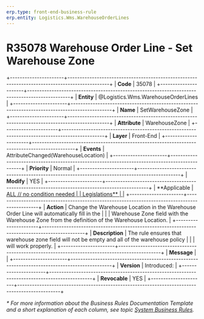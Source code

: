 ```yaml
---
erp.type: front-end-business-rule
erp.entity: Logistics.Wms.WarehouseOrderLines
---
```


# R35078 Warehouse Order Line - Set Warehouse Zone
+----------------------+-----------------------------------------------------------------------------------------------+
| **Code**             | 35078                                                                                         |
+----------------------+-----------------------------------------------------------------------------------------------+
| **Entity**           | @Logistics.Wms.WarehouseOrderLines                                                            |
+----------------------+-----------------------------------------------------------------------------------------------+
| **Name**             | SetWarehouseZonе                                                                              |
+----------------------+-----------------------------------------------------------------------------------------------+
| **Attribute**        | WarehouseZone                                                                                 |
+----------------------+-----------------------------------------------------------------------------------------------+
| **Layer**            | Front-End                                                                                     |
+----------------------+-----------------------------------------------------------------------------------------------+
| **Events**           | AttributeChanged(WarehouseLocation)                                                           |
+----------------------+-----------------------------------------------------------------------------------------------+
| **Priority**         | Normal                                                                                        |
+----------------------+-----------------------------------------------------------------------------------------------+
| **Modify**           | YES                                                                                           |
+----------------------+-----------------------------------------------------------------------------------------------+
| **Applicable         | [ALL // no condition needed                                                                   |
| Legislations**       | ](xref:applicable-legislations)                                                               |
+----------------------+-----------------------------------------------------------------------------------------------+
| **Action**           | Change the Warehouse Location in the Warehouse Order Line will automatically fill in the      |
|                      | Warehouse Zone field with the Warehouse Zone from the definition of the Warehouse Location.   |
+----------------------+-----------------------------------------------------------------------------------------------+
| **Description**      | The rule ensures that warehouse zone field will not be empty and all of the warehouse policy  |
|                      | will work properly.                                                                           |
+----------------------+-----------------------------------------------------------------------------------------------+
| **Message**          |                                                                                               |
+----------------------+-----------------------------------------------------------------------------------------------+
| **Version**          | Introduced:                                                                                   |
+----------------------+-----------------------------------------------------------------------------------------------+
| **Revocable**        | YES                                                                                           |
+----------------------+-----------------------------------------------------------------------------------------------+

*\* For more information about the Business Rules Documentation Template and a short explanation of each column, see
topic [System Business Rules](../templates/template-description-system-business-rules.md).*
